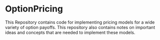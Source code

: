 # OptionPricing
This Repository contains code for implementing pricing models for a wide variety of option payoffs. This repository also contains notes on important ideas and concepts that are needed to implement these models.
